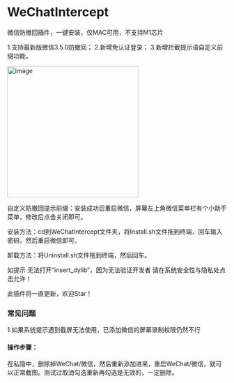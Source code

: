 # WeChatIntercept
微信防撤回插件，一键安装，仅MAC可用，不支持M1芯片

1.支持最新版微信3.5.0防撤回；
2.新增免认证登录；
3.新增拦截提示语自定义前缀功能。


<img width="301" alt="image" src="https://user-images.githubusercontent.com/18585610/159691061-3f24b69f-a494-4549-a530-7724b1b40060.png">

自定义防撤回提示前缀：安装成功后重启微信，屏幕左上角微信菜单栏有个小助手菜单，修改后点击关闭即可。

安装方法：cd到WeChatIntercept文件夹，将Install.sh文件拖到终端，回车输入密码，然后重启微信即可。

卸载方法：将Uninstall.sh文件拖到终端，然后回车。

如提示 无法打开“insert_dylib”，因为无法验证开发者 请在系统安全性与隐私处点击允许！

此插件将一直更新，欢迎Star！


### 常见问题
1.如果系统提示遇到截屏无法使用，已添加微信的屏幕录制权限仍然不行
#### 操作步骤：
在私隐中，删除掉WeChat/微信，然后重新添加进来，重启WeChat/微信，就可以正常截图。测试过取消勾选重新再勾选是无效的，一定删除。
